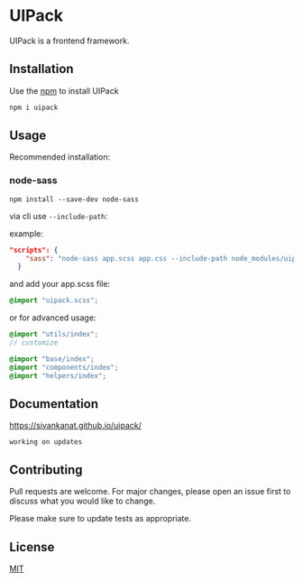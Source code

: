 # UIPack

UIPack is a frontend framework.

## Installation

Use the  [npm](https://www.npmjs.com/package/uipack) to install UIPack

```bash
npm i uipack
```

## Usage 

Recommended installation:
### node-sass
```
npm install --save-dev node-sass
```
via cli use  `--include-path`:

example:
```json
"scripts": {
    "sass": "node-sass app.scss app.css --include-path node_modules/uipack/src/scss"
  }
```
and add your app.scss file:
```scss
@import "uipack.scss";
```

or for advanced usage:
```scss
@import "utils/index";
// customize

@import "base/index";
@import "components/index";
@import "helpers/index";
```

## Documentation
https://sivankanat.github.io/uipack/
```
working on updates
```

## Contributing
Pull requests are welcome. For major changes, please open an issue first to discuss what you would like to change.

Please make sure to update tests as appropriate.

## License
[MIT](./LICENSE)